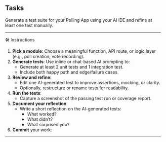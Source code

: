 ## Tasks

Generate a test suite for your Polling App using your AI IDE and refine at least one test manually.

---

🛠️ Instructions

1.  **Pick a module**: Choose a meaningful function, API route, or logic layer (e.g., poll creation, vote recording).
2.  **Generate tests**: Use inline or chat-based AI prompting to:
    - Generate at least 2 unit tests and 1 integration test.
    - Include both happy path and edge/failure cases.
3.  **Review and refine**:
    - Edit one AI-generated test to improve assertions, mocking, or clarity.
    - Optionally, restructure or rename tests for readability.
4.  **Run the tests**:
    - Capture a screenshot of the passing test run or coverage report.
5.  **Document your reflection**:
    - Write a short reflection on the AI-generated tests:
      - What worked?
      - What didn’t?
      - What surprised you?
6.  **Commit** your work:

---

